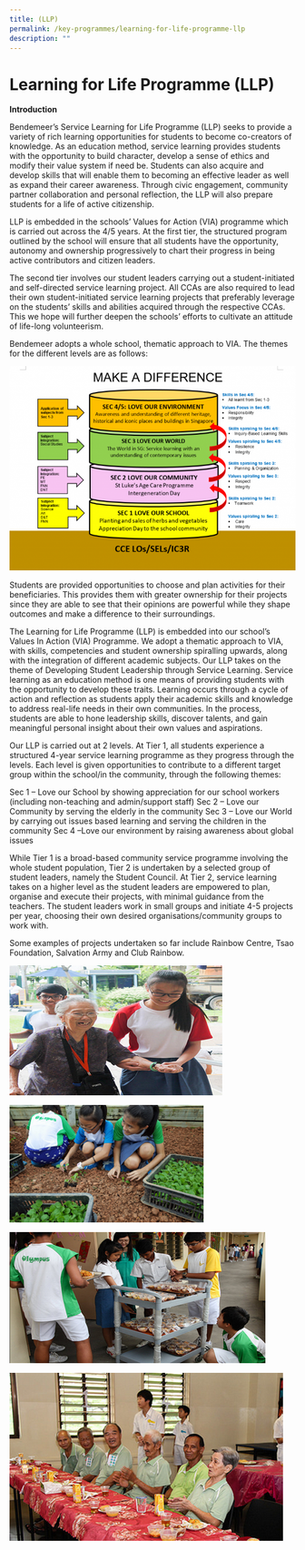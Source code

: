 ```yaml
---
title: (LLP)
permalink: /key-programmes/learning-for-life-programme-llp
description: ""
---
```


# Learning for Life Programme (LLP)

**Introduction**

Bendemeer’s Service Learning for Life Programme (LLP) seeks to provide a variety of rich learning opportunities for students to become co-creators of knowledge. As an education method, service learning provides students with the opportunity to build  character, develop a sense of ethics and modify their value system if need be. Students can also acquire and develop skills that will enable them to becoming an effective leader as well as expand their career awareness. Through civic engagement, community partner collaboration and personal reflection, the LLP will also prepare students for a life of active citizenship.

LLP is embedded in the schools’ Values for Action (VIA) programme which is carried out across the 4/5 years.  At the first tier, the structured program outlined by the school will ensure that all students have the opportunity, autonomy and ownership progressively to chart their progress in being active contributors and citizen leaders.

The second tier involves our student leaders carrying out a student-initiated and self-directed service learning project. All CCAs are also required to lead their own student-initiated service learning projects that preferably leverage on the students’ skills and abilities acquired through the respective CCAs. This we hope will further deepen the schools’ efforts to cultivate an attitude of life-long volunteerism.

Bendemeer adopts a whole school, thematic approach to VIA. The themes for the different levels are as follows:

![Themes for the different levels](/images/LLP1.png)

Students are provided opportunities to choose and plan activities for their beneficiaries. This provides them with greater ownership for their projects since they are able to see that their opinions are powerful while they shape outcomes and make a difference to their surroundings.

The Learning for Life Programme (LLP) is embedded into our school’s Values In Action (VIA) Programme. We adopt a thematic approach to VIA, with skills, competencies and student ownership spiralling upwards, along with the integration of different academic subjects. Our LLP takes on the theme of Developing Student Leadership through Service Learning. Service learning as an education method is one means of providing students with the opportunity to develop these traits. Learning occurs through a cycle of action and reflection as students apply their academic skills and knowledge to address real-life needs in their own communities. In the process, students are able to hone leadership skills, discover talents, and gain meaningful personal insight about their own values and aspirations.

Our LLP is carried out at 2 levels. At Tier 1, all students experience a structured 4-year service learning programme as they progress through the levels. Each level is given opportunities to contribute to a different target group within the school/in the community, through the following themes:

Sec 1 – Love our School by showing appreciation for our school workers (including non-teaching and admin/support staff)
Sec 2 – Love our Community by serving the elderly in the community
Sec 3 – Love our World by carrying out issues based learning and serving the children in the community
Sec 4 –Love our environment by raising awareness about global issues

While Tier 1 is a broad-based community service programme involving the whole student population, Tier 2 is undertaken by a selected group of student leaders, namely the Student Council. At Tier 2, service learning takes on a higher level as the student leaders are empowered to plan, organise and execute their projects, with minimal guidance from the teachers. The student leaders work in small groups and initiate 4-5 projects per year, choosing their own desired organisations/community groups to work with.

Some examples of projects undertaken so far include Rainbow Centre, Tsao Foundation, Salvation Army and Club Rainbow.

![Student helping an elderly woman](/images/LLP2.png)

![Students helping out at the garden](/images/LLP3.png)

![Students distributing food](/images/LLP4.png)

![A group of elderly men having a meal together](/images/LLP5.png)
